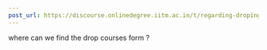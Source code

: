 ```yaml
---
post_url: https://discourse.onlinedegree.iitm.ac.in/t/regarding-droping-from-tds/164291/2
---
```

where can we find the drop courses form ?